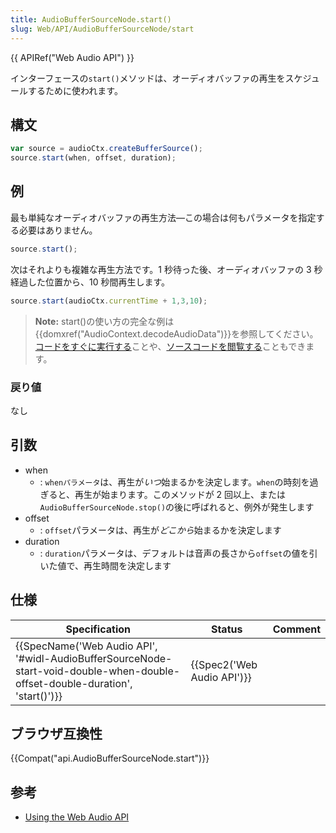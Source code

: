 ```yaml
---
title: AudioBufferSourceNode.start()
slug: Web/API/AudioBufferSourceNode/start
---
```

{{ APIRef("Web Audio API") }}

インターフェースの`start()`メソッドは、オーディオバッファの再生をスケジュールするために使われます。

## 構文

```js
var source = audioCtx.createBufferSource();
source.start(when, offset, duration);
```

## 例

最も単純なオーディオバッファの再生方法—この場合は何もパラメータを指定する必要はありません。

```js
source.start();
```

次はそれよりも複雑な再生方法です。1 秒待った後、オーディオバッファの 3 秒経過した位置から、10 秒間再生します。

```js
source.start(audioCtx.currentTime + 1,3,10);
```

> **Note:** start()の使い方の完全な例は{{domxref("AudioContext.decodeAudioData")}}を参照してください。[コードをすぐに実行する](http://mdn.github.io/decode-audio-data/)ことや、[ソースコードを閲覧する](https://github.com/mdn/decode-audio-data)こともできます。

### 戻り値

なし

## 引数

- when
  - : `whenパラメータ`は、再生が*いつ*始まるかを決定します。`when`の時刻を過ぎると、再生が始まります。このメソッドが 2 回以上、または`AudioBufferSourceNode.stop()`の後に呼ばれると、例外が発生します
- offset
  - : `offset`パラメータは、再生が*どこから*始まるかを決定します
- duration
  - : `duration`パラメータは、デフォルトは音声の長さから`offset`の値を引いた値で、再生時間を決定します

## 仕様

| Specification                                                                                                                                                        | Status                               | Comment |
| -------------------------------------------------------------------------------------------------------------------------------------------------------------------- | ------------------------------------ | ------- |
| {{SpecName('Web Audio API', '#widl-AudioBufferSourceNode-start-void-double-when-double-offset-double-duration', 'start()')}} | {{Spec2('Web Audio API')}} |         |

## ブラウザ互換性

{{Compat("api.AudioBufferSourceNode.start")}}

## 参考

- [Using the Web Audio API](/ja/docs/Web/API/Web_Audio_API/Using_Web_Audio_API)
